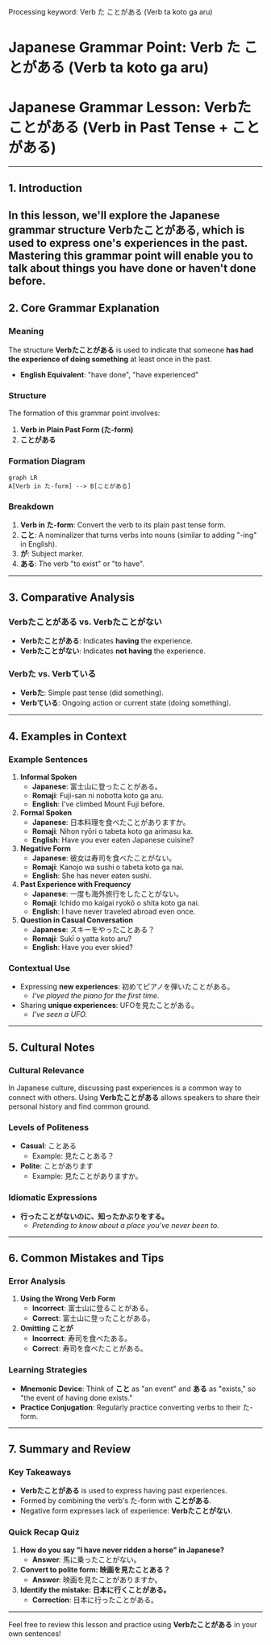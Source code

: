 Processing keyword: Verb た ことがある (Verb ta koto ga aru)
# Japanese Grammar Point: Verb た ことがある (Verb ta koto ga aru)
# Japanese Grammar Lesson: Verbたことがある (Verb in Past Tense + ことがある)

---
## 1. Introduction
In this lesson, we'll explore the Japanese grammar structure **Verbたことがある**, which is used to express one's experiences in the past. Mastering this grammar point will enable you to talk about things you have done or haven't done before.
---
## 2. Core Grammar Explanation
### Meaning
The structure **Verbたことがある** is used to indicate that someone **has had the experience of doing something** at least once in the past.
- **English Equivalent**: "have done", "have experienced"
### Structure
The formation of this grammar point involves:
1. **Verb in Plain Past Form (た-form)**
2. **ことがある**
### Formation Diagram
```mermaid
graph LR
A[Verb in た-form] --> B[ことがある]
```
### Breakdown
1. **Verb in た-form**: Convert the verb to its plain past tense form.
2. **こと**: A nominalizer that turns verbs into nouns (similar to adding "-ing" in English).
3. **が**: Subject marker.
4. **ある**: The verb "to exist" or "to have".
---
## 3. Comparative Analysis
### Verbたことがある vs. Verbたことがない
- **Verbたことがある**: Indicates **having** the experience.
- **Verbたことがない**: Indicates **not having** the experience.
### Verbた vs. Verbている
- **Verbた**: Simple past tense (did something).
- **Verbている**: Ongoing action or current state (doing something).
---
## 4. Examples in Context
### Example Sentences
1. **Informal Spoken**
   - **Japanese**: 富士山に登ったことがある。
   - **Romaji**: Fuji-san ni nobotta koto ga aru.
   - **English**: I've climbed Mount Fuji before.
2. **Formal Spoken**
   - **Japanese**: 日本料理を食べたことがありますか。
   - **Romaji**: Nihon ryōri o tabeta koto ga arimasu ka.
   - **English**: Have you ever eaten Japanese cuisine?
3. **Negative Form**
   - **Japanese**: 彼女は寿司を食べたことがない。
   - **Romaji**: Kanojo wa sushi o tabeta koto ga nai.
   - **English**: She has never eaten sushi.
4. **Past Experience with Frequency**
   - **Japanese**: 一度も海外旅行をしたことがない。
   - **Romaji**: Ichido mo kaigai ryokō o shita koto ga nai.
   - **English**: I have never traveled abroad even once.
5. **Question in Casual Conversation**
   - **Japanese**: スキーをやったことある？
   - **Romaji**: Sukī o yatta koto aru?
   - **English**: Have you ever skied?
### Contextual Use
- Expressing **new experiences**: 初めてピアノを弾いたことがある。
  - *I've played the piano for the first time.*
- Sharing **unique experiences**: UFOを見たことがある。
  - *I've seen a UFO.*
---
## 5. Cultural Notes
### Cultural Relevance
In Japanese culture, discussing past experiences is a common way to connect with others. Using **Verbたことがある** allows speakers to share their personal history and find common ground.
### Levels of Politeness
- **Casual**: ことある
  - Example: 見たことある？
- **Polite**: ことがあります
  - Example: 見たことがありますか。
### Idiomatic Expressions
- **行ったことがないのに、知ったかぶりをする。**
  - *Pretending to know about a place you've never been to.*
---
## 6. Common Mistakes and Tips
### Error Analysis
1. **Using the Wrong Verb Form**
   - **Incorrect**: 富士山に登ることがある。
   - **Correct**: 富士山に登ったことがある。
2. **Omitting ことが**
   - **Incorrect**: 寿司を食べたある。
   - **Correct**: 寿司を食べたことがある。
### Learning Strategies
- **Mnemonic Device**: Think of **こと** as "an event" and **ある** as "exists," so "the event of having done exists."
- **Practice Conjugation**: Regularly practice converting verbs to their た-form.
---
## 7. Summary and Review
### Key Takeaways
- **Verbたことがある** is used to express having past experiences.
- Formed by combining the verb's た-form with **ことがある**.
- Negative form expresses lack of experience: **Verbたことがない**.
### Quick Recap Quiz
1. **How do you say "I have never ridden a horse" in Japanese?**
   - **Answer**: 馬に乗ったことがない。
2. **Convert to polite form: 映画を見たことある？**
   - **Answer**: 映画を見たことがありますか。
3. **Identify the mistake: 日本に行くことがある。**
   - **Correction**: 日本に行ったことがある。
---
Feel free to review this lesson and practice using **Verbたことがある** in your own sentences!
